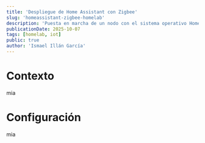 ```yaml
---
title: 'Despliegue de Home Assistant con Zigbee'
slug: 'homeassistant-zigbee-homelab'
description: 'Puesta en marcha de un nodo con el sistema operativo Home Assistant y la configuración de Zigbee para dispositivos IoT.'
publicationDate: 2025-10-07
tags: [homelab, iot]
public: true
author: 'Ismael Illán García'
---
```


# Contexto

mia

# Configuración

mia
